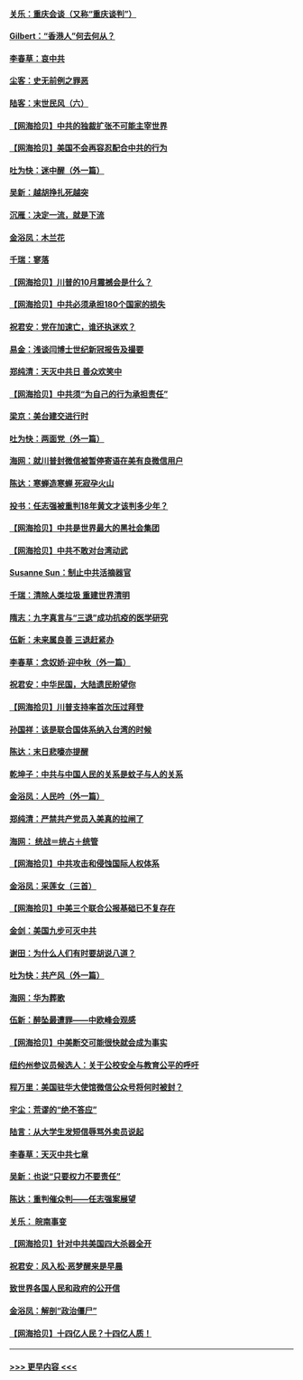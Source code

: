 #### [关乐：重庆会谈（又称“重庆谈判”）](../pages/nsc993/n12437525.md?t=09292102) 
#### [Gilbert：“香港人”何去何从？](../pages/nsc993/n12435894.md?t=09292102) 
#### [李春草：哀中共](../pages/nsc993/n12435874.md?t=09292102) 
#### [尘客：史无前例之罪恶](../pages/nsc993/n12435762.md?t=09292102) 
#### [陆客：末世民风（六）](../pages/nsc993/n12435354.md?t=09292102) 
#### [【网海拾贝】中共的独裁扩张不可能主宰世界](../pages/nsc993/n12435151.md?t=09292102) 
#### [【网海拾贝】美国不会再容忍配合中共的行为](../pages/nsc993/n12433808.md?t=09292102) 
#### [吐为快：迷中醒（外一篇）](../pages/nsc993/n12433585.md?t=09292102) 
#### [吴新：越胡挣扎死越突](../pages/nsc993/n12433562.md?t=09292102) 
#### [沉雁：决定一流，就是下流](../pages/nsc993/n12432128.md?t=09292102) 
#### [金浴凤：木兰花](../pages/nsc993/n12432124.md?t=09292102) 
#### [千瑞：寥落](../pages/nsc993/n12432071.md?t=09292102) 
#### [【网海拾贝】川普的10月震撼会是什么？](../pages/nsc993/n12431624.md?t=09292102) 
#### [【网海拾贝】中共必须承担180个国家的损失](../pages/nsc993/n12428893.md?t=09292102) 
#### [祝君安：党在加速亡，谁还执迷欢？](../pages/nsc993/n12428652.md?t=09292102) 
#### [易金：浅谈闫博士世纪新冠报告及撮要](../pages/nsc993/n12426822.md?t=09292102) 
#### [郑纯清：天灭中共日 善众欢笑中](../pages/nsc993/n12426784.md?t=09292102) 
#### [【网海拾贝】中共须“为自己的行为承担责任”](../pages/nsc993/n12426067.md?t=09292102) 
#### [梁京：美台建交进行时](../pages/nsc993/n12424066.md?t=09292102) 
#### [吐为快：两面党（外一篇）](../pages/nsc993/n12424043.md?t=09292102) 
#### [海网：就川普封微信被暂停寄语在美有良微信用户](../pages/nsc993/n12424021.md?t=09292102) 
#### [陈达：寒蝉造寒蝉 死寂孕火山](../pages/nsc993/n12423958.md?t=09292102) 
#### [投书：任志强被重判18年黄文才该判多少年？](../pages/nsc993/n12423672.md?t=09292102) 
#### [【网海拾贝】中共是世界最大的黑社会集团](../pages/nsc993/n12423543.md?t=09292102) 
#### [【网海拾贝】中共不敢对台湾动武](../pages/nsc993/n12421418.md?t=09292102) 
#### [Susanne Sun：制止中共活摘器官](../pages/nsc993/n12419654.md?t=09292102) 
#### [千瑞：清除人类垃圾 重建世界清明](../pages/nsc993/n12419414.md?t=09292102) 
#### [隋志：九字真言与“三退”成功抗疫的医学研究](../pages/nsc993/n12419248.md?t=09292102) 
#### [伍新：未来属良善 三退赶紧办](../pages/nsc993/n12418496.md?t=09292102) 
#### [李春草：念奴娇·迎中秋（外一篇）](../pages/nsc993/n12418465.md?t=09292102) 
#### [祝君安：中华民国，大陆遗民盼望你](../pages/nsc993/n12418089.md?t=09292102) 
#### [【网海拾贝】川普支持率首次压过拜登](../pages/nsc993/n12418050.md?t=09292102) 
#### [孙国祥：该是联合国体系纳入台湾的时候](../pages/nsc993/n12417369.md?t=09292102) 
#### [陈达：末日悲嚎亦提醒](../pages/nsc993/n12416736.md?t=09292102) 
#### [乾坤子：中共与中国人民的关系是蚊子与人的关系](../pages/nsc993/n12416632.md?t=09292102) 
#### [金浴凤：人民吟（外一篇）](../pages/nsc993/n12416567.md?t=09292102) 
#### [郑纯清：严禁共产党员入美真的拉闸了](../pages/nsc993/n12416550.md?t=09292102) 
#### [海网： 统战＝统占＋统管](../pages/nsc993/n12416404.md?t=09292102) 
#### [【网海拾贝】中共攻击和侵蚀国际人权体系](../pages/nsc993/n12416250.md?t=09292102) 
#### [金浴凤：采莲女（三首）](../pages/nsc993/n12415517.md?t=09292102) 
#### [【网海拾贝】中美三个联合公报基础已不复存在](../pages/nsc993/n12415054.md?t=09292102) 
#### [金剑：美国九步可灭中共](../pages/nsc993/n12413183.md?t=09292102) 
#### [谢田：为什么人们有时要胡说八道？](../pages/nsc993/n12411861.md?t=09292102) 
#### [吐为快：共产风（外一篇）](../pages/nsc993/n12411761.md?t=09292102) 
#### [海网：华为葬歌](../pages/nsc993/n12410381.md?t=09292102) 
#### [伍新：醉坠最遭罪——中欧峰会观感](../pages/nsc993/n12410364.md?t=09292102) 
#### [【网海拾贝】中美断交可能很快就会成为事实](../pages/nsc993/n12409495.md?t=09292102) 
#### [纽约州参议员候选人：关于公校安全与教育公平的呼吁](../pages/nsc993/n12409228.md?t=09292102) 
#### [程万里：美国驻华大使馆微信公众号将何时被封？](../pages/nsc993/n12407397.md?t=09292102) 
#### [宇尘：荒谬的“绝不答应”](../pages/nsc993/n12407360.md?t=09292102) 
#### [陆言：从大学生发短信辱骂外卖员说起](../pages/nsc993/n12407285.md?t=09292102) 
#### [李春草：天灭中共七章](../pages/nsc993/n12406988.md?t=09292102) 
#### [吴新：也说“只要权力不要责任”](../pages/nsc993/n12406966.md?t=09292102) 
#### [陈达：重判催众判——任志强案展望](../pages/nsc993/n12404540.md?t=09292102) 
#### [关乐： 皖南事变](../pages/nsc993/n12404288.md?t=09292102) 
#### [【网海拾贝】针对中共美国四大杀器全开](../pages/nsc993/n12404172.md?t=09292102) 
#### [祝君安：风入松‧恶梦醒来是早晨](../pages/nsc993/n12401953.md?t=09292102) 
#### [致世界各国人民和政府的公开信](../pages/nsc993/n12401824.md?t=09292102) 
#### [金浴凤：解剖“政治僵尸”](../pages/nsc993/n12401808.md?t=09292102) 
#### [【网海拾贝】十四亿人民？十四亿人质！](../pages/nsc993/n12401708.md?t=09292102) 

----
#### [ >>> 更早内容 <<< ](../indexes/nsc993-earlier.md)
